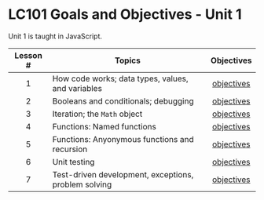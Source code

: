 # LC101 Goals and Objectives - Unit 1

Unit 1 is taught in JavaScript.

Lesson # | Topics | Objectives
:------: | ------ | :--------:
1 | How code works; data types, values, and variables | [objectives](lesson01.md)
2 | Booleans and conditionals; debugging | [objectives](lesson02.md)
3 | Iteration; the `Math` object | [objectives](lesson03.md)
4 | Functions: Named functions | [objectives](lesson04.md)
5 | Functions: Anyonymous functions and recursion | [objectives](lesson05.md)
6 | Unit testing | [objectives](lesson06.md)
7 | Test-driven development, exceptions, problem solving | [objectives](lesson07.md)
